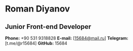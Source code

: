 # **Roman Diyanov** #
## **Junior Front-end Developer**

**Phone:** +90 531 9318828
**E-mail:** [15684@mail.ru]
**Telegram:** [t.me/@r15684]
**GitHub:** 15684
